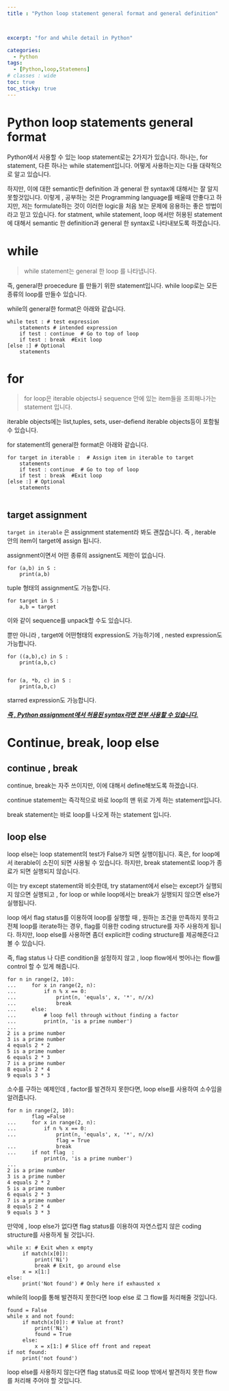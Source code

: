 ```yaml
---
title : "Python loop statement general format and general definition"



excerpt: "for and while detail in Python"

categories:
  - Python
tags:
  - [Python,loop,Statemens]
# classes : wide
toc: true
toc_sticky: true
---
```

# Python loop statements general format

Python에서 사용할 수 있는  loop statement로는 2가지가 있습니다. 하나는, for statement, 다른 하나는 while statement입니다. 어떻게 사용하는지는 다들 대략적으로 알고 있습니다. 

하지만, 이에 대한 semantic한 definition 과 general 한 syntax에 대해서는 잘 알지 못할것입니다. 이렇게 , 공부하는 것은 Programming language를 배울때 안좋다고 하지만, 저는 formulate하는 것이 이러한 logic을 처음 보는 문제에 응용하는 좋은 방법이라고 믿고 있습니다. for statment, while statement, loop 에서만 허용된 statement에 대해서 semantic 한 definition과 general 한 syntax로 나타내보도록 하겠습니다.





# while

> while statement는 general 한 loop 를 나타냅니다. 

즉, general한 proecedure 를 만들기 위한 statement입니다. while loop로는 모든 종류의 loop를 만들수 있습니다. 

while의 general한 format은 아래와 같습니다.

```
while test : # test expression
	statements # intended expression
	if test : continue  # Go to top of loop
	if test : break  #Exit loop
[else :] # Optional
	statements
```





# for

> for loop은 iterable objects나 sequence 안에 있는 item들을 조회해나가는 statement 입니다.

iterable objects에는 list,tuples, sets, user-defiend iterable objects등이 포함될 수 있습니다.

for statement의 general한 format은 아래와 같습니다.

```
for target in iterable :  # Assign item in iterable to target
	statements
	if test : continue  # Go to top of loop
	if test : break  #Exit loop
[else :] # Optional
	statements
	
```

## target assignment

`target in iterable`  은 assignment statement라 봐도 괜찮습니다. 즉 , iterable 안의 item이 target에 assign 됩니다.

assignment이면서 어떤 종류의 assignent도 제한이 없습니다.



```
for (a,b) in S :
	print(a,b)
```

tuple 형태의 assignment도 가능합니다.

```
for target in S :
	a,b = target
```

이와 같이 sequence를 unpack할 수도 있습니다.

뿐만 아니라 , target에 어떤형태의 expression도 가능하기에 , nested expression도 가능합니다.

```
for ((a,b),c) in S :
	print(a,b,c)
	
```




```
for (a, *b, c) in S :
	print(a,b,c)
```

starred expression도 가능합니다.



***<u>즉 , Python assignment에서 허용된 syntax라면 전부 사용할 수 있습니다.</u>***

# Continue, break, loop else

## continue , break

continue, break는 자주 쓰이지만, 이에 대해서 define해보도록 하겠습니다.

continue statement는 즉각적으로 바로 loop의 맨 위로 가게 하는 statement입니다.

break statement는 바로 loop를 나오게 하는 statement 입니다. 

## loop else

loop else는 loop statement의 test가 False가 되면 실행이됩니다.  혹은, for loop에서 iterable이 소진이 되면 사용될 수 있습니다. 하지만, break statement로 loop가 종료가 되면 실행되지 않습니다.

이는 try except statement와 비슷한데, try statament에서 else는 except가 실행되지 않으면 실행되고 , for loop or while loop에서는 break가 실행되지 않으면 else가 실행됩니다.

loop 에서 flag status를 이용하여 loop를 실행할 때 , 원하는 조건을 만족하지 못하고 전체 loop를 iterate하는 경우, flag를 이용한 coding structure를 자주 사용하게 됩니다. 하지만, loop else를 사용하면 좀더 explicit한 coding structure를 제공해준다고 볼 수 있습니다.

즉, flag status 나 다른 condition을 설정하지 않고 , loop flow에서 벗어나는 flow를 control 할 수 있게 해줍니다.

```
for n in range(2, 10):
...     for x in range(2, n):
...         if n % x == 0:
...             print(n, 'equals', x, '*', n//x)
...             break
...     else:
...         # loop fell through without finding a factor
...         print(n, 'is a prime number')
...
2 is a prime number
3 is a prime number
4 equals 2 * 2
5 is a prime number
6 equals 2 * 3
7 is a prime number
8 equals 2 * 4
9 equals 3 * 3
```

소수를 구하는 예제인데 , factor를 발견하지 못한다면, loop else를 사용하여 소수임을 알려줍니다.

```
for n in range(2, 10):
		flag =False
...     for x in range(2, n):
...         if n % x == 0:
...             print(n, 'equals', x, '*', n//x)
				flag = True
...             break
...     if not flag  :
			print(n, 'is a prime number')
...
2 is a prime number
3 is a prime number
4 equals 2 * 2
5 is a prime number
6 equals 2 * 3
7 is a prime number
8 equals 2 * 4
9 equals 3 * 3
```

만약에 , loop else가 없다면 flag status를 이용하여 자연스럽지 않은 coding structure를 사용하게 될 것입니다.

```
while x: # Exit when x empty
     if match(x[0]):
         print('Ni')
         break # Exit, go around else
     x = x[1:]
else:
     print('Not found') # Only here if exhausted x
```

while의 loop를 통해 발견하지 못한다면 loop else 로 그 flow를 처리해줄 것입니다.

```
found = False
while x and not found:
     if match(x[0]): # Value at front?
         print('Ni')
         found = True
     else:
         x = x[1:] # Slice off front and repeat
if not found:
     print('not found')	
```

loop else를 사용하지 않는다면 flag status로 따로 loop 밖에서 발견하지 못한  flow를 처리해 주어야 할 것입니다.
